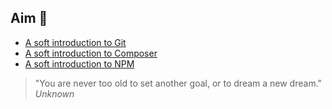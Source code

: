 ## Aim 🏹

- [A soft introduction to Git](gitterz)
- [A soft introduction to Composer](cheerful)
- [A soft introduction to NPM](manage)

> "You are never too old to set another goal, or to dream a new dream." _Unknown_